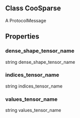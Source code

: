 ## Class CooSparse
A ProtocolMessage
## Properties
### dense_shape_tensor_name
string dense_shape_tensor_name
### indices_tensor_name
string indices_tensor_name
### values_tensor_name
string values_tensor_name

